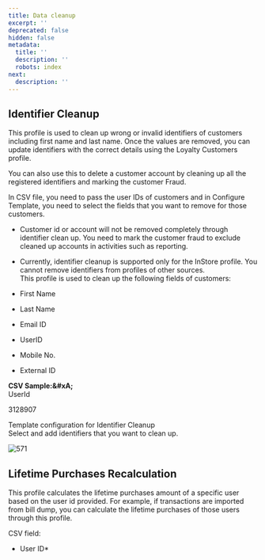 ```yaml
---
title: Data cleanup
excerpt: ''
deprecated: false
hidden: false
metadata:
  title: ''
  description: ''
  robots: index
next:
  description: ''
---
```

## Identifier Cleanup

This profile is used to clean up wrong or invalid identifiers of customers including first name and last name. Once the values are removed, you can update identifiers with the correct details using the Loyalty Customers profile. 

You can also use this to delete a customer account by cleaning up all the registered identifiers and marking the customer Fraud.

In CSV file, you need to pass the user IDs of customers and in Configure Template, you need to select the fields that you want to remove for those customers.

* Customer id or account will not be removed completely through identifier clean up. You need to mark the customer fraud to exclude cleaned up accounts in activities such as reporting.

* Currently, identifier cleanup is supported only for the InStore profile. You cannot remove identifiers from profiles of other sources.\
  This profile is used to clean up the following fields of customers:

* First Name

* Last Name 

* Email ID

* UserID

* Mobile No.

* External ID

**CSV Sample:\&#xA;**\
UserId

3128907

Template configuration for Identifier Cleanup\
Select and add identifiers that you want to clean up.

![571](https://files.readme.io/5c2e4af-opDHXcr81yCTKWKv5Vm-q_SUU0DFdvHghg.png "opDHXcr81yCTKWKv5Vm-q_SUU0DFdvHghg.png")

## Lifetime Purchases Recalculation

This profile calculates the lifetime purchases amount of a specific user based on the user id provided. For example, if transactions are imported from bill dump, you can calculate the lifetime purchases of those users through this profile.

CSV field:

* User ID\*
